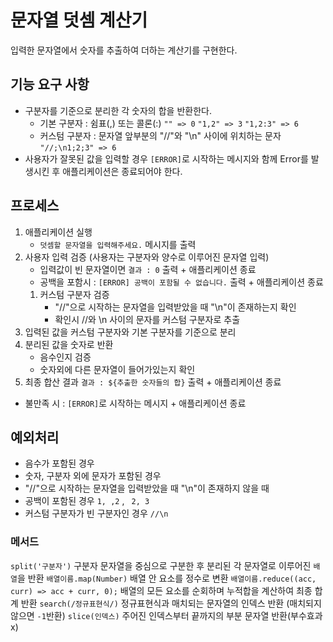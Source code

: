 # 문자열 덧셈 계산기

입력한 문자열에서 숫자를 추출하여 더하는 계산기를 구현한다.

## 기능 요구 사항

- 구분자를 기준으로 분리한 각 숫자의 합을 반환한다.
  - 기본 구분자 : 쉼표(,) 또는 콜론(:) `"" => 0` `"1,2" => 3` `"1,2:3" => 6`
  - 커스텀 구분자 : 문자열 앞부분의 "//"와 "\n" 사이에 위치하는 문자 `"//;\n1;2;3" => 6`
- 사용자가 잘못된 값을 입력할 경우 `[ERROR]`로 시작하는 메시지와 함께 Error를 발생시킨 후 애플리케이션은 종료되어야 한다.

## 프로세스

1. 애플리케이션 실행
   - `덧셈할 문자열을 입력해주세요.` 메시지를 출력
2. 사용자 입력 검증 (사용자는 구분자와 양수로 이루어진 문자열 입력)
   - 입력값이 빈 문자열이면 `결과 : 0` 출력 + 애플리케이션 종료
   - 공백을 포함시 : `[ERROR] 공백이 포함될 수 없습니다.` 출력 + 애플리케이션 종료
   1. 커스텀 구분자 검증
      - "//"으로 시작하는 문자열을 입력받았을 때 "\n"이 존재하는지 확인
      - 확인시 //와 \n 사이의 문자를 커스텀 구분자로 추출
3. 입력된 값을 커스텀 구분자와 기본 구분자를 기준으로 분리
4. 분리된 값을 숫자로 반환
   - 음수인지 검증
   - 숫자외에 다른 문자열이 들어가있는지 확인
5. 최종 합산 결과 `결과 : ${추출한 숫자들의 합}` 출력 + 애플리케이션 종료

- 불만족 시 : `[ERROR]`로 시작하는 메시지 + 애플리케이션 종료

## 예외처리

- 음수가 포함된 경우
- 숫자, 구분자 외에 문자가 포함된 경우
- "//"으로 시작하는 문자열을 입력받았을 때 "\n"이 존재하지 않을 때
- 공백이 포함된 경우 `1, ,2` , ` 2, 3`
- 커스텀 구분자가 빈 구분자인 경우 `//\n`

### 메서드

`split('구분자')` 구분자 문자열을 중심으로 구분한 후 분리된 각 문자열로 이루어진 `배열`을 반환
`배열이름.map(Number)` 배열 안 요소를 정수로 변환
`배열이름.reduce((acc, curr) => acc + curr, 0);` 배열의 모든 요소를 순회하며 누적합을 계산하여 최종 합계 반환
`search(/정규표현식/)` 정규표현식과 매치되는 문자열의 인덱스 반환 (매치되지 않으면 `-1`반환)
`slice(인덱스)` 주어진 인덱스부터 끝까지의 부분 문자열 반환(부수효과 x)
